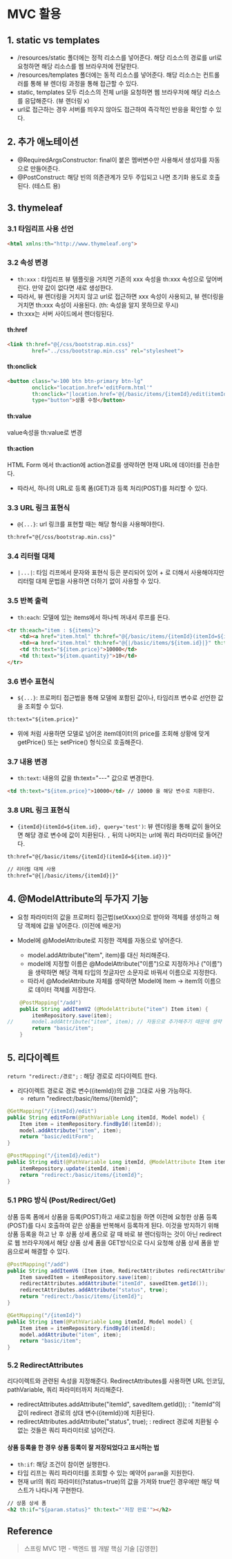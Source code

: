 # MVC 활용

## 1. static vs templates
- /resources/static 폴더에는 정적 리소스를 넣어준다. 해당 리소스의 경로를 url로 요청하면 해당 리소스를 웹 브라우저에 전달한다.
- /resources/templates 폴더에는 동적 리소스를 넣어준다. 해당 리소스는 컨트롤러를 통해 뷰 렌더링 과정을 통해 접근할 수 있다.
- static, templates 모두 리소스의 전체 url을 요청하면 웹 브라우저에 해당 리소스를 응답해준다. (뷰 렌더링 x)
- url로 접근하는 경우 서버를 띄우지 않아도 접근하여 즉각적인 반응을 확인할 수 있다. 

## 2. 추가 애노테이션
- @RequiredArgsConstructor: final이 붙은 멤버변수만 사용해서 생성자를 자동으로 만들어준다.
- @PostConstruct: 해당 빈의 의존관계가 모두 주입되고 나면 초기화 용도로 호출된다. (테스트 용)

## 3. thymeleaf

### 3.1 타임리프 사용 선언
```html
<html xmlns:th="http://www.thymeleaf.org">
```

### 3.2 속성 변경
- `th:xxx` : 타임리프 뷰 템플릿을 거치면 기존의 xxx 속성을 th:xxx 속성으로 덮어버린다. 만약 값이 없다면 새로 생성한다.
- 따라서, 뷰 렌더링을 거치지 않고 url로 접근하면 xxx 속성이 사용되고, 뷰 렌더링을 거치면 th:xxx 속성이 사용된다. (th: 속성을 알지 못하므로 무시)
- th:xxx는 서버 사이드에서 렌더링된다.

#### th:href
```html
<link th:href="@{/css/bootstrap.min.css}"
        href="../css/bootstrap.min.css" rel="stylesheet">
```

#### th:onclick
```html
<button class="w-100 btn btn-primary btn-lg"
        onclick="location.href='editForm.html'"
        th:onclick="|location.href='@{/basic/items/{itemId}/edit(itemId=${item.id})}'|"
        type="button">상품 수정</button>
```

#### th:value
value속성을 th:value로 변경

#### th:action
HTML Form 에서 th:action에 action경로를 생략하면 현재 URL에 데이터를 전송한다.
- 따라서, 하나의 URL로 등록 폼(GET)과 등록 처리(POST)를 처리할 수 있다.

### 3.3 URL 링크 표현식
- `@{...}`: url 링크를 표현할 때는 해당 형식을 사용해야한다.
```html
th:href="@{/css/bootstrap.min.css}"
```

### 3.4 리터럴 대체
- `|...|`: 타임 리프에서 문자와 표현식 등은 분리되어 있어 + 로 더해서 사용해야지만 리터럴 대체 문법을 사용하면 더하기 없이 사용할 수 있다.

### 3.5 반복 출력
- `th:each`: 모델에 있는 items에서 하나씩 꺼내서 루프를 돈다.
```html
<tr th:each="item : ${items}">
    <td><a href="item.html" th:href="@{/basic/items/{itemId}(itemId=${item.id})}" th:text="${item.id}">회원id</a></td>
    <td><a href="item.html" th:href="@{|/basic/items/${item.id}|}" th:text="${item.itemName}">상품명</a></td>
    <td th:text="${item.price}">10000</td>
    <td th:text="${item.quantity}">10</td>
</tr>
```

### 3.6 변수 표현식 
- `${...}`: 프로퍼티 접근법을 통해 모델에 포함된 값이나, 타임리프 변수로 선언한 값을 조회할 수 있다.
```html
th:text="${item.price}"
```
- 위에 처럼 사용하면 모델로 넘어온 item데이터의 price를 조회해 상황에 맞게 getPrice() 또는 setPrice() 형식으로 호출해준다.

### 3.7 내용 변경
- `th:text`: 내용의 값을 th:text="---" 값으로 변경한다.
```html
<td th:text="${item.price}">10000</td> // 10000 을 해당 변수로 치환한다.
```


### 3.8 URL 링크 표현식
- `{itemId}(itemId=${item.id}, query='test')`: 뷰 렌더링을 통해 값이 들어오면 해당 경로 변수에 값이 치환된다. `,` 뒤의 나머지는 url에 쿼리 파라미터로 들어간다.
```html
th:href="@{/basic/items/{itemId}(itemId=${item.id})}"

// 리터럴 대체 사용
th:href="@{|/basic/items/{itemId}|}"
```

## 4. @ModelAttribute의 두가지 기능
- 요청 파라미터의 값을 프로퍼티 접근법(setXxxx)으로 받아와 객체를 생성하고 해당 객체에 값을 넣어준다. (이전에 배운거)

- Model에 @ModelAttribute로 지정한 객체를 자동으로 넣어준다.
    + model.addAttribute("item", item)를 대신 처리해준다.
    + model에 지정할 이름은 @ModelAttribute("이름")으로 지정하거나 ("이름")을 생략하면 해당 객체 타입의 첫글자만 소문자로 바꿔서 이름으로 지정한다. 
    + 따라서 @ModelAttribute 자체를 생략하면 Model에 Item -> item의 이름으로 데이터 객체를 저장한다.

```java
    @PostMapping("/add")
    public String addItemV2 (@ModelAttribute("item") Item item) {
        itemRepository.save(item);
//      model.addAttribute("item", item); // 자동으로 추가해주기 때문에 생략 가능
        return "basic/item";
    }
```

## 5. 리다이렉트
`return "redirect:/경로";` : 해당 경로로 리다이렉트 한다.
- 리다이렉트 경로로 경로 변수({itemId})의 값을 그대로 사용 가능하다.
    + return "redirect:/basic/items/{itemId}";

```java
@GetMapping("/{itemId}/edit")
public String editForm(@PathVariable Long itemId, Model model) {
    Item item = itemRepository.findById((itemId));
    model.addAttribute("item", item);
    return "basic/editForm";
}

@PostMapping("/{itemId}/edit")
public String edit(@PathVariable Long itemId, @ModelAttribute Item item) {
    itemRepository.update(itemId, item);
    return "redirect:/basic/items/{itemId}";
}
```

### 5.1 PRG 방식 (Post/Redirect/Get)
상품 등록 폼에서 상품을 등록(POST)하고 새로고침을 하면 이전에 요청한 상품 등록(POST)를 다시 호출하여 같은 상품을 반복해서 등록하게 된다. 이것을 방지하기 위해 상품 등록을 하고 난 후 상품 상세 폼으로 갈 때 바로 뷰 렌더링하는 것이 아닌 redirect로 웹 브라우저에서 해당 상품 상세 폼을 GET방식으로 다시 요청해 상품 상세 폼을 받음으로써 해결할 수 있다.
```java
@PostMapping("/add")
public String addItemV6 (Item item, RedirectAttributes redirectAttributes) {
    Item savedItem = itemRepository.save(item);
    redirectAttributes.addAttribute("itemId", savedItem.getId());
    redirectAttributes.addAttribute("status", true);
    return "redirect:/basic/items/{itemId}";
}

@GetMapping("/{itemId}")
public String item(@PathVariable Long itemId, Model model) {
    Item item = itemRepository.findById(itemId);
    model.addAttribute("item", item);
    return "basic/item";
}
```

### 5.2 RedirectAttributes
리다이렉트와 관련된 속성을 지정해준다.
RedirectAttributes를 사용하면 URL 인코딩, pathVariable, 쿼리 파라미터까지 처리해준다.
- redirectAttributes.addAttribute("itemId", savedItem.getId()); : "itemId"의 값이 redirect 경로의 상대 변수({itemId})에 치환된다.
- redirectAttributes.addAttribute("status", true); : redirect 경로에 치환될 수 없는 것들은 쿼리 파라미터로 넘어간다.

#### 상품 등록을 한 경우 상품 등록이 잘 저장되었다고 표시하는 법
- `th:if`: 해당 조건이 참이면 실행한다.
- 타임 리프는 쿼리 파라미터를 조회할 수 있는 예약어 `param`을 지원한다.
- 현재 url의 쿼리 파라미터(?status=true)의 값을 가져와 true인 경우에만 해당 텍스트가 나타나게 구현한다.

```html
// 상품 상세 폼
<h2 th:if="${param.status}" th:text="'저장 완료'"></h2>
```

## Reference
> 스프링 MVC 1편 - 백엔드 웹 개발 핵심 기술 [김영한]
